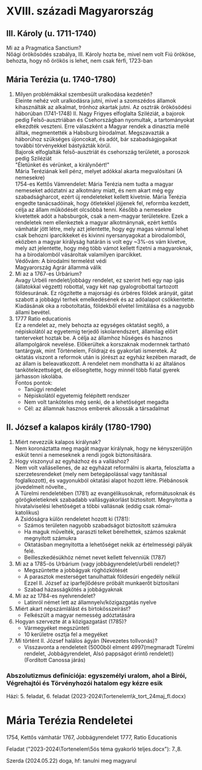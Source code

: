 # XVIII. századi Magyarország    
## III. Károly (u. 1711-1740)    
Mi az a Pragmatica Sanctium?    
	Nőági örökösödés szabálya, III. Károly hozta be, mivel nem volt Fiú örököse, behozta, hogy nő örökös is lehet, nem csak férfi, 1723-ban    
## Mária Terézia (u. 1740-1780)    
1. Milyen problémákkal szembesült uralkodása kezdetén?  
	Eleinte nehéz volt uralkodásra jutni, mivel a szomszédos államok kihasználták az alkalmat, trónhoz akartak jutni. Az osztrák örökösödési háborúban (1741-1748) II. Nagy Frigyes elfoglalta Sziléziát, a bajorok pedig Felső-ausztriában és Csehországban nyomultak, a tartományokat elkezdték veszteni. Erre válaszként a Magyar rendek a dinasztia mellé álltak, megmentették a Habsburg birodalmat. Megszavazták a háborúhoz szükséges újoncokat, és adót, bár szabadságjogaikat további törvényekkel bástyázták körül.  
	Bajorok elfoglalták felső-ausztriát és csehország területét, a poroszok pedig Sziléziát  
	"Életünket és vérünket, a királynőért!"  
	Mária Teréziának kell pénz, melyet adókkal akarta megvalósítani (A nemesekre)  
	1754-es Kettős Vámrendelet: Mária Terézia nem tudta a magyar nemeseket adóztatni az alkotmány miatt, és nem akart még egy szabadságharcot, ezért új rendeleteket kellett kivetnie. Mária Terézia engedte tanácsadóinak, hogy ötletekkel jöjjenek fel, reformba kezdett, célja az állam működését olcsóbbá tenni. Később a nemesekre kivetettek adót a habsburgok, csak a nem-magyar területekre. Ezek a rendeletek nem ellenkeztek a magyar alkotmánynak, ezért kettős vámhatár jött létre, mely azt jelentette, hogy egy magas vámmal lehet csak behozni iparcikkeket és kivinni nyersanyagokat a birodalomból, eközben a magyar királyság határán is volt egy ~3%-os vám kivetve, mely azt jelentette, hogy még több vámot kellett fizetni a magyaroknak, ha a birodalomból vásároltak valamilyen iparcikket.  
	Védővám: A birodalmi termelést védi  
	Magyarország Agrár állammá válik    
2. Mi az a 1767-es Urbárium?  
	Avagy Urbéli rendelet/jobbágy rendelet, ez szerint heti egy nap igás (állatokkal végzett) robottal, vagy két nap gyalogrobottal tartozott földesurának. Ez rögzítette a majorsági és úrbéres földek arányát, gátat szabott a jobbágyi terhek emelkedésének és az adóalapot csökkentette. Kiadásának oka a robotoltatás, földekből elvétel limitálása és a nagyobb állami bevétel.  
3. 1777 Ratio educationis  
	Ez a rendelet az, mely behozta az egységes oktatást segítő, a népiskolától az egyetemig terjedő iskolarendszert, államilag előírt tanterveket hoztak be. A célja az államhoz hűséges és hasznos állampolgárok nevelése. Előkerültek a korszaknak modernnek tartható tantárgyak, mint Történelem, Földrajz és gyakorlati ismeretek. Az oktatás viszont a reformok után is jórészt az egyház kezében maradt, de az állam is beleavatkozott. A rendelet nem mondhatta ki az általános tankötelezettséget, de elősegítette, hogy minnél több fiatal gyerek járhasson iskolába.  
	Fontos pontok:  
      - Tanügyi rendelet  
	  - Népiskolától egyetemig felépített rendszer  
      - Nem volt tanköteles még senki, de a lehetőséget megadta  
      - Cél: az államnak hasznos emberek alkossák a társadalmat  
## II. József a kalapos király (1780-1790)  
1. Miért nevezzük kalapos királynak?  
	Nem koronáztatta meg magát magyar királynak, hogy ne kényszerüljön esküt tenni a nemeseknek a rendi jogok biztonsítására.  
2. Hogy viszonyul az egyházhoz és a valláshoz?  
	Nem volt vallásellenes, de az egyházat reformálni is akarta, feloszlatta a szerzetesrendeket (mely nem betegápolással vagy tanítással foglalkozott), és vagyonukból oktatási alapot hozott létre. Plébánosok jövedelmeit növelte.,  
	A Türelmi rendeletében (1781) az evangélikusoknak, reformátusoknak és görögkeletieknek szabadabb vallásgyakorlást biztosított. Megnyitotta a hivatalviselési lehetőséget a többi vallásnak (eddig csak római-katolikus)  
	A Zsidóságra külön rendeletet hozott ki (1781):  
	- Számos területen nagyobb szabadságot biztosított számukra  
    - Ha maguk művelték, paraszti telket bérelhettek, számos szakmát megnyitott számukra  
    - Oktatásban megnyitotta a lehetőséget nekik az értelmességi pályák felé.  
    - Beilleszkedésükhöz német nevet kellett felvenniük (1787)  
3. Mi az a 1785-ös Urbárium (vagy jobbágyrendelet/urbéli rendelet)?  
   - Megszüntette a jobbágyak röghözkötését  
   - A parasztok mesterséget tanulhattak földesúri engedély nélkül  
		Ezzel II. József az iparfejlődésre próbált munkaerőt biztosítani  
   - Szabad házasságkötés a jobbágyaknak  
4. Mi az az 1784-es nyelvrendelet?  
   - Latinról német lett az államnyelv/közigazgatás nyelve  
5. Miért akart népszámlálást és birtokösszeírást?  
   - Felkészült a magyar nemesség adóztatására  
6. Hogyan szervezte át a közigazgatást (1785)?  
   - Vármegyéket megszünteti  
   - 10 kerületre osztja fel a megyéket  
7. Mi történt II. József halálos ágyán (Nevezetes tollvonás)?  
   - Visszavonta a rendeleteit (5000ből elment 4997(megmaradt Türelmi rendelet, Jobbágyrendelet, Alsó pappságot érintő rendelet))  
(Fordított Canossa járás)  
### Abszolutizmus definíciója: egyszemélyi uralom, ahol a Bírói, Végrehajtói és Törvényhozói hatalom egy kézre esik  
Házi: 5. feladat, 6. feladat (2023-2024\Tortenelem\k_tort_24maj_fl.docx)

# Mária Terézia Rendeletei
1754, Kettős vámhatár
1767, Jobbágyrendelet
1777, Ratio Educationis

Feladat ("2023-2024\Tortenelem\5ös téma gyakorló teljes.docx"): 7.,8. 

Szerda (2024.05.22) doga, hf: tanulni meg magyarul